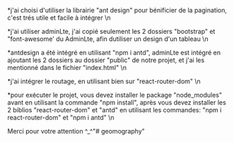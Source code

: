 *j'ai choisi d'utiliser la librairie "ant design" pour bénificier de la pagination, c'est trés utile et facile à intégrer \n

*j'ai utiliser adminLte, j'ai copié seulement les 2 dossiers "bootstrap" et "font-awesome' du AdminLte, afin dutiliser un design d'un tableau \n

*antdesign a été intégré en utilisant "npm i antd", adminLte est intégré en ajoutant les 2 dossiers au dossier "public" de notre projet, et j'ai les mentionné dans le fichier "index.html" \n

*j'ai intégrer le routage, en utilisant bien sur "react-router-dom" \n

*pour exécuter le projet, vous devez installer le package "node_modules" avant en utilisant la commande "npm install", après vous devez installer les 2 biblios "react-router-dom" et "antd" en utilisant les commandes: "npm i react-router-dom" et "npm i antd" \n

Merci pour votre attention ^_^"# geomography" 
